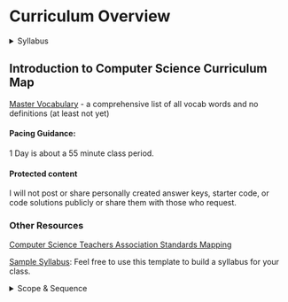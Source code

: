 # Curriculum Overview

<details>

<summary>Syllabus</summary>



</details>

## Introduction to Computer Science Curriculum Map <a href="#introduction-to-computer-science-curriculum-map" id="introduction-to-computer-science-curriculum-map"></a>

[Master Vocabulary](https://file+.vscode-resource.vscode-cdn.net/c%3A/Users/ehernandez/my-project/docs/master-vocab.md) - a comprehensive list of all vocab words and no definitions (at least not yet)

#### Pacing Guidance: <a href="#pacing-guidance" id="pacing-guidance"></a>

1 Day is about a 55 minute class period.

#### Protected content <a href="#protected-content" id="protected-content"></a>

I will not post or share personally created answer keys, starter code, or code solutions publicly or share them with those who request.

### Other Resources <a href="#other-resources" id="other-resources"></a>

[Computer Science Teachers Association Standards Mapping](https://file+.vscode-resource.vscode-cdn.net/c%3A/Users/ehernandez/my-project/docs/CSTA\_standards\_mapping.md)

[Sample Syllabus](https://file+.vscode-resource.vscode-cdn.net/c%3A/Users/ehernandez/my-project/docs/syllabus.md): Feel free to use this template to build a syllabus for your class.

<details>

<summary>Scope &#x26; Sequence</summary>

## &#x20;<a href="#introduction-to-computer-science-curriculum-map" id="introduction-to-computer-science-curriculum-map"></a>

</details>
